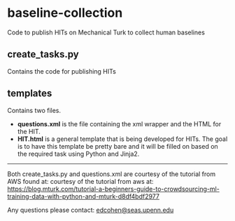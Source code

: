 baseline-collection
=======

Code to publish HITs on Mechanical Turk to collect human baselines

## create_tasks.py
Contains the code for publishing HITs 
## templates
Contains two files.

* **questions.xml** is the file containing the xml wrapper and the HTML for the HIT. 
* **HIT.html** is a general template that is being developed for HITs. The goal is to have this template be pretty bare and it will be filled on based on the required task using Python and Jinja2. 

---

Both create_tasks.py and questions.xml are courtesy of the tutorial from AWS found at: courtesy of the tutorial from aws at: https://blog.mturk.com/tutorial-a-beginners-guide-to-crowdsourcing-ml-training-data-with-python-and-mturk-d8df4bdf2977


Any questions please contact: edcohen@seas.upenn.edu

